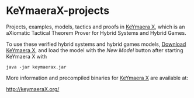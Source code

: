 # KeYmaeraX-projects

Projects, examples, models, tactics and proofs in [KeYmaera X](http://keymaeraX.org/), which is an aXiomatic Tactical Theorem Prover for Hybrid Systems and Hybrid Games.

To use these verified hybrid systems and hybrid games models, [Download KeYmaera X](https://github.com/LS-Lab/KeYmaeraX-release/releases/latest/download/keymaerax.jar), and load the model with the _New Model_ button after starting KeYmaera X with 

  `java -jar keymaerax.jar`

More information and precompiled binaries for [KeYmaera X](http://keymaeraX.org/) are available at:

  http://keymaeraX.org/


